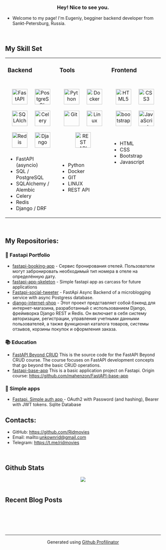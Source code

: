 ### <div align="center">Hey! Nice to see you.</div>  
  

- Welcome to my page!
I'm Eugeniy, begginer backend developer from Sankt-Petersburg, Russia.  
  

<br/>  


## My Skill Set  
<table>
  <tr>
  

<td valign="top" width="33%">
  
### Backend  
<br/>  

<div align="center">  
<a href="https://fastapi.tiangolo.com/" target="_blank"><img style="margin: 10px" src="https://icon.icepanel.io/Technology/svg/FastAPI.svg" alt="FastAPI" height="50" /></a>  
<a href="https://www.postgresql.org/" target="_blank"><img style="margin: 10px" src="https://profilinator.rishav.dev/skills-assets/postgresql-original-wordmark.svg" alt="PostgreSQL" height="50" /></a>  
<a href="https://www.sqlalchemy.org/" target="_blank"><img style="margin: 10px" src="https://icon.icepanel.io/Technology/png-shadow-512/SQLAlchemy.png" alt="SQLAlchemy" height="50" /></a>  
<a href="http://www.celeryproject.org/" target="_blank"><img style="margin: 10px" src="https://upload.wikimedia.org/wikipedia/commons/1/19/Celery_logo.png" alt="Celery" height="50" /></a>  
<a href="https://redis.com/" target="_blank"><img style="margin: 10px" src="https://icon.icepanel.io/Technology/svg/Redis.svg" alt="Redis" height="50" /></a>    
<a href="https://www.djangoproject.com/" target="_blank"><img style="margin: 10px" src="https://profilinator.rishav.dev/skills-assets/django-original.svg" alt="Django" height="50" /></a>  
</div>

* FastAPI (asyncio)
* SQL / PostgreSQL
* SQLAlchemy / Alembic
* Celery
* Redis
* Django / DRF

</td>

<td valign="top" width="33%">
  
### Tools  
<br/>  

<div align="center">  
<a href="https://www.python.org/" target="_blank"><img style="margin: 10px" src="https://profilinator.rishav.dev/skills-assets/python-original.svg" alt="Python" height="50" /></a>  
<a href="https://www.docker.com/" target="_blank"><img style="margin: 10px" src="https://profilinator.rishav.dev/skills-assets/docker-original-wordmark.svg" alt="Docker" height="50" /></a>  
<a href="https://github.com/" target="_blank"><img style="margin: 10px" src="https://profilinator.rishav.dev/skills-assets/git-scm-icon.svg" alt="Git" height="50" /></a>  
<a href="https://www.linux.org/" target="_blank"><img style="margin: 10px" src="https://profilinator.rishav.dev/skills-assets/linux-original.svg" alt="Linux" height="50" /></a>  
<a href="https://en.wikipedia.org/wiki/REST" target="_blank"><img style="margin: 10px" src="https://uxwing.com/wp-content/themes/uxwing/download/web-app-development/rest-api-icon.png" alt="REST API" height="50" /></a> 
  
</div>

<br/> 

* Python
* Docker
* GIT
* LINUX
* REST API


</td>

<td valign="top" width="33%">
  
### Frontend  
<br/>  

<div align="center">  
<a href="https://en.wikipedia.org/wiki/HTML5" target="_blank"><img style="margin: 10px" src="https://profilinator.rishav.dev/skills-assets/html5-original-wordmark.svg" alt="HTML5" height="50" /></a>  
<a href="https://www.w3schools.com/css/" target="_blank"><img style="margin: 10px" src="https://profilinator.rishav.dev/skills-assets/css3-original-wordmark.svg" alt="CSS3" height="50" /></a>  
<a href="https://getbootstrap.com/" target="_blank"><img style="margin: 10px" src="https://getbootstrap.com/docs/5.2/assets/brand/bootstrap-logo-shadow.png" alt="bootstrap" height="50" /></a>  
<a href="https://www.javascript.com/" target="_blank"><img style="margin: 10px" src="https://profilinator.rishav.dev/skills-assets/javascript-original.svg" alt="JavaScript" height="50" /></a>  
</div>
<br/> 

* HTML
* CSS
* Bootstrap
* Javascript

</td>


</tr></table>  

<br/>  

## My Repositories:

### 💼 Fastapi Portfolio

- [fastapi-booking-app](https://github.com/Ridmovies/fastapi-course) - Cервис бронирования отелей. Пользователи могут забронировать необходимый тип номера в отеле на определённую дату.
- [fastapi-app-skeleton](https://github.com/Ridmovies/fastapi-app-skeleton) - Simple fastapi app as carcass for future applications
- [Fastapi-social-tweeter](https://github.com/Ridmovies/fastapi-social-tweeter) - FastApi Async Backend of a microblogging service with async Postgress database.
- [django-internet-shop](https://github.com/Ridmovies/python_django_diploma) - Этот проект представляет собой бэкенд для интернет-магазина, разработанный с использованием Django, фреймворка Django REST и Redis. Он включает в себя систему авторизации, регистрации, управления учетными данными пользователей, а также функционал каталога товаров, системы отзывов, корзины покупок и оформления заказа.

### 📚 Education
- [FastAPI Beyond CRUD](https://github.com/Ridmovies/fastapi-beyond-crud) This is the source code for the FastAPI Beyond CRUD course. The course focuses on FastAPI development concepts that go beyond the basic CRUD operations.
- [fastapi-base-app](https://github.com/Ridmovies/fastapi-base-app) This is a basic application project on Fastapi. Origin course: https://github.com/mahenzon/FastAPI-base-app

### 📂 Simple apps
- [Fastapi. Simple auth app ](https://github.com/Ridmovies/fastapi-auth-app) - OAuth2 with Password (and hashing), Bearer with JWT tokens. Sqlite Database



## Contacts:
<div>
  
* GitHub: https://github.com/Ridmovies
* Email:  mailto:unkownrid@gmail.com
* Telegram: https://t.me/ridmovies

</div>  
  

<br/>  


## Github Stats  
<div align="center"><img src="https://github-readme-stats.vercel.app/api?username=Ridmovies&show_icons=true&count_private=true&hide_border=true" align="center" /></div>  

<br/>  


## Recent Blog Posts  
  

<br/>  

  

<br/>  

  

<br/>  


<br />

----
<div align="center">Generated using <a href="https://profilinator.rishav.dev/" target="_blank">Github Profilinator</a></div>
